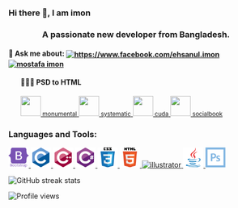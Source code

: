 ### Hi there 👋, I am imon
<h3 align="center">A passionate new developer from Bangladesh.</h3>
<p align="left">
  <h4> 💬 Ask me about: <a href="https://www.facebook.com/ehsanul.imon/" target="blank"><img align="center" src="https://raw.githubusercontent.com/rahuldkjain/github-profile-readme-generator/master/src/images/icons/Social/facebook.svg" alt="https://www.facebook.com/ehsanul.imon" height="30" width="40" /></a><a href="https://www.linkedin.com/in/mostafa-imon-7713051b6/" target="blank"><img align="center" src="https://raw.githubusercontent.com/rahuldkjain/github-profile-readme-generator/master/src/images/icons/Social/linked-in-alt.svg" alt="mostafa imon" height="30" width="40" /></a></h4>

    
   
</p> 

 <a  >
 <a >
<ul><h4>👨🏽‍💻 PSD to HTML </h4> <a href="https://monumental94percent-amonweb.netlify.app/"  target="blank" > <img src="https://cdn.worldvectorlogo.com/logos/netlify.svg" width="40" height="40"><small>  monumental</small> </a>
  <a href="https://systematic-amonweb.netlify.app/"  target="blank" > <img src="https://cdn.worldvectorlogo.com/logos/netlify.svg" width="40" height="40"><small>  systematic</small> </a>
  <a href="https://amonweb-cudasinglepageportfolio90percent.netlify.app/"  target="blank" > <img src="https://cdn.worldvectorlogo.com/logos/netlify.svg" width="40" height="40"><small> cuda</small> </a>
  <a href="https://socialbook-amonweb.netlify.app/"  target="blank" > <img src="https://cdn.worldvectorlogo.com/logos/netlify.svg" width="40" height="40"><small> socialbook</small> </a>
  
  
</ul>


<h3 align="left">Languages and Tools:</h3>
<p align="left"> <a href="https://getbootstrap.com" target="_blank"> <img src="https://raw.githubusercontent.com/devicons/devicon/master/icons/bootstrap/bootstrap-plain-wordmark.svg" alt="bootstrap" width="40" height="40"/> </a> <a href="https://www.cprogramming.com/" target="_blank"> <img src="https://raw.githubusercontent.com/devicons/devicon/master/icons/c/c-original.svg" alt="c" width="40" height="40"/> </a> <a href="https://www.w3schools.com/cpp/" target="_blank"> <img src="https://raw.githubusercontent.com/devicons/devicon/master/icons/cplusplus/cplusplus-original.svg" alt="cplusplus" width="40" height="40"/> </a> <a href="https://www.w3schools.com/cs/" target="_blank"> <img src="https://raw.githubusercontent.com/devicons/devicon/master/icons/csharp/csharp-original.svg" alt="csharp" width="40" height="40"/> </a> <a href="https://www.w3schools.com/css/" target="_blank"> <img src="https://raw.githubusercontent.com/devicons/devicon/master/icons/css3/css3-original-wordmark.svg" alt="css3" width="40" height="40"/> </a> <a href="https://www.w3.org/html/" target="_blank"> <img src="https://raw.githubusercontent.com/devicons/devicon/master/icons/html5/html5-original-wordmark.svg" alt="html5" width="40" height="40"/> </a> <a href="https://www.adobe.com/in/products/illustrator.html" target="_blank"> <img src="https://www.vectorlogo.zone/logos/adobe_illustrator/adobe_illustrator-icon.svg" alt="illustrator" width="40" height="40"/> </a> <a href="https://www.java.com" target="_blank"> <img src="https://raw.githubusercontent.com/devicons/devicon/master/icons/java/java-original.svg" alt="java" width="40" height="40"/> </a> <a href="https://www.photoshop.com/en" target="_blank"> <img src="https://raw.githubusercontent.com/devicons/devicon/master/icons/photoshop/photoshop-line.svg" alt="photoshop" width="40" height="40"/> </a> </p>

![GitHub streak stats](https://github-readme-streak-stats.herokuapp.com/?user=ehsanulimon)  

![Profile views](https://gpvc.arturio.dev/ehsanulimon)  
